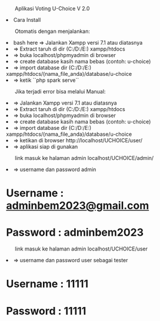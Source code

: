 <ol>Aplikasi Voting U-Choice V 2.0</ol>

<li>Cara Install</li>

<ul>Otomatis dengan menjalankan:</ul>
<li>bash here => Jalankan Xampp versi 7.1 atau diatasnya</li>
<li>=> Extract taruh di dir (C:/D:/E:) xampp/htdocs</li>
<li>=> buka localhost/phpmyadmin di browser</li>
<li>=> create database kasih nama bebas (contoh: u-choice)</li>
<li>=> import database dir (C:/D:/E:) xampp/htdocs/(nama_file_anda)/database/u-choice</li>
<li>=> ketik ``php spark serve``</li>

<ul>Jika terjadi error bisa melalui Manual:</ul>
<li>=> Jalankan Xampp versi 7.1 atau diatasnya</li>
<li>=> Extract taruh di dir (C:/D:/E:) xampp/htdocs</li>
<li>=> buka localhost/phpmyadmin di browser</li>
<li>=> create database kasih nama bebas (contoh: u-choice)</li>
<li>=> import database dir (C:/D:/E:) xampp/htdocs/(nama_file_anda)/database/u-choice</li>
<li>=> ketikan di browser http://localhost/UCHOICE/user/</li>
<li>=> aplikasi siap di gunakan</li>


<ul>link masuk ke halaman admin localhost/UCHOICE/admin/</ul>
<li>=> username dan password admin</li>

# Username : adminbem2023@gmail.com
# Password : adminbem2023

<ul>link masuk ke halaman admin localhost/UCHOICE/user</ul>
<li>=> username dan password user sebagai tester</li>

# Username : 11111
# Password : 11111
